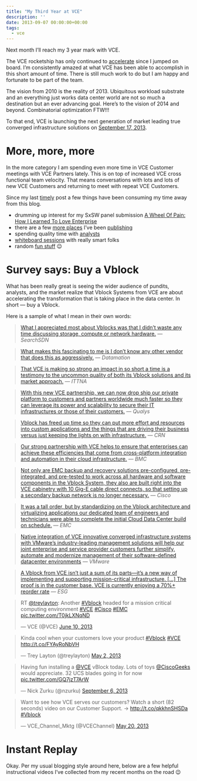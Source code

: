 ```yaml
---
title: "My Third Year at VCE"
description: ''
date: 2013-09-07 00:00:00+00:00
tags:
  - vce
---
```


Next month I’ll reach my 3 year mark with VCE.

The VCE rocketship has only continued to [accelerate](http://www.vce.com/accelerate) since I jumped on board. I’m consistently amazed at what VCE has been able to accomplish in this short amount of time. There is still much work to do but I am happy and fortunate to be part of the team.

The vision from 2010 is the reality of 2013. Ubiquitous workload substrate and an everything just works data center world are not so much a destination but an ever advancing goal. Here’s to the vision of 2014 and beyond. Combinatorial optimization FTW!!!

To that end, VCE is launching the next generation of market leading true converged infrastructure solutions on [September 17, 2013](http://www.vce.com/accelerate).

More, more, more
================

In the more category I am spending even more time in VCE Customer meetings with VCE Partners lately. This is on top of increased VCE cross functional team velocity. That means conversations with lots and lots of new VCE Customers and returning to meet with repeat VCE Customers.

Since my last [timely](http://fudge.org/archive/a-timely-question/) post a few things have been consuming my time away from this blog.

* drumming up interest for my SxSW panel submission [A Wheel Of Pain: How I Learned To Love Enterprise](http://panelpicker.sxsw.com/vote/18104)
* there are a few [more places](http://thebackupwindow.emc.com/author/jay_cuthrell/) I’ve been [publishing](https://blog.vce.com/author/jay-cuthrell/)
* spending quality time with [analysts](https://blog.vce.com/trends/vce-perspectives-gartner-catalyst-2013/)
* [whiteboard sessions](http://www.youtube.com/watch?v=YddLdU6q9io) with really smart folks
* random [fun stuff](http://www.youtube.com/watch?v=aFg7EQao79o) :wink:

Survey says: Buy a Vblock
=========================

What has been really great is seeing the wider audience of pundits, analysts, and the market realize that Vblock Systems from VCE are about accelerating the transformation that is taking place in the data center. In short — buy a Vblock.

Here is a sample of what I mean in their own words:


> [What I appreciated most about Vblocks was that I didn’t waste any time discussing storage, compute or network hardware.](http://searchsdn.techtarget.com/news/2240204778/VCE-Vblock-wont-die-in-the-Cisco-VMware-network-virtualization-war) — *SearchSDN*
> 
> 


> [What makes this fascinating to me is I don’t know any other vendor that does this as aggressively.](http://www.datamation.com/data-center/vces-strategic-advantage-best-of-breed-process.html) — *Datamation*
> 
> 


> [That VCE is making so strong an impact in so short a time is a testimony to the uncommon quality of both its Vblock solutions and its market approach.](http://it-tna.com/2013/09/03/vce-the-new-digital-factory/) — *ITTNA*
> 
> 


> [With this new VCE partnership, we can now drop ship our private platform to customers and partners worldwide much faster so they can leverage its power and scalability to secure their IT infrastructures or those of their customers.](https://community.qualys.com/blogs/news/2013/06/10/qualys-announces-availability-of-qualysguard-private-cloud-platform-on-vce-vblock-systems) — *Qualys*
> 
> 


> [Vblock has freed up time so they can put more effort and resources into custom applications and the things that are driving their business versus just keeping the lights on with infrastructure.](http://www.crn.com/news/data-center/240155540/converged-infrastructure-bets-are-in-where-are-they-paying-off.htm?pgno=10) — *CRN*
> 
> 


> [Our strong partnership with VCE helps to ensure that enterprises can achieve these efficiencies that come from cross-platform integration and automation in their cloud infrastructure.](https://communities.bmc.com/community/bsm_initiatives/cloud/blog/2013/07/19/bmc-cloud-on-vblock) — *BMC*
> 
> 


> [Not only are EMC backup and recovery solutions pre-configured, pre-integrated, and pre-tested to work across all hardware and software components in the Vblock System, they also are built right into the VCE cabinetry with 10 Gig-E cable direct connects, so that setting up a secondary backup network is no longer necessary.](http://blogs.cisco.com/datacenter/data-protection-solutions-for-the-vblock-system/) — *Cisco*
> 
> 


> [It was a tall order, but by standardizing on the Vblock architecture and virtualizing applications our dedicated team of engineers and technicians were able to complete the initial Cloud Data Center build on schedule.](http://itblog.emc.com/2013/07/18/emc-durham-data-center-the-first-90-days-mad-dash-teamwork-brings-success/) — *EMC*
> 
> 


> [Native integration of VCE innovative converged infrastructure systems with VMware’s industry-leading management solutions will help our joint enterprise and service provider customers further simplify, automate and modernize management of their software-defined datacenter environments](http://www.vmware.com/company/news/releases/vmw-vce-pex-022613.html) — *VMware*
> 
> 


> [A Vblock from VCE isn’t just a sum of its parts—it’s a new way of implementing and supporting mission-critical infrastructure. […] The proof is in the customer base. VCE is currently enjoying a 70%+ reorder rate](http://www.esg-global.com/briefs/vce-lifecycle-assurance-doing-the-hard-work-so-you-done28099t-have-to/) — *ESG*
> 
> 


> RT [@treylayton](https://twitter.com/treylayton): Another [#Vblock](https://twitter.com/search?q=%23Vblock&src=hash) headed for a mission critical computing environment [#VCE](https://twitter.com/search?q=%23VCE&src=hash) [#Cisco](https://twitter.com/search?q=%23Cisco&src=hash) [#EMC](https://twitter.com/search?q=%23EMC&src=hash) [pic.twitter.com/T0jkLXNqND](http://t.co/T0jkLXNqND)
> 
> — VCE (@VCE) [June 10, 2013](https://twitter.com/VCE/statuses/344085931759898624)
> 
> 


> Kinda cool when your customers love your product [#Vblock](https://twitter.com/search?q=%23Vblock&src=hash) [#VCE](https://twitter.com/search?q=%23VCE&src=hash) <http://t.co/FYAyRoNbVH>
> 
> — Trey Layton (@treylayton) [May 2, 2013](https://twitter.com/treylayton/statuses/329781964892667905)
> 
> 


> Having fun installing a [@VCE](https://twitter.com/VCE) vBlock today. Lots of toys [@CiscoGeeks](https://twitter.com/CiscoGeeks) would appreciate. 32 UCS blades going in for now [pic.twitter.com/GQ7jzT7ArW](http://t.co/GQ7jzT7ArW)
> 
> — Nick Zurku (@nzurku) [September 6, 2013](https://twitter.com/nzurku/statuses/376029484291739648)
> 
> 


> Want to see how VCE serves our customers? Watch a short (82 seconds) video on our Customer Support. -> <http://t.co/qkkhnSHSDa> [#Vblock](https://twitter.com/search?q=%23Vblock&src=hash)
> 
> — VCE\_Channel\_Mktg (@VCEChannel) [May 20, 2013](https://twitter.com/VCEChannel/statuses/336476174731591680)
> 
> 

Instant Replay
==============

Okay. Per my usual blogging style around here, below are a few helpful instructional videos I’ve collected from my recent months on the road :wink:

